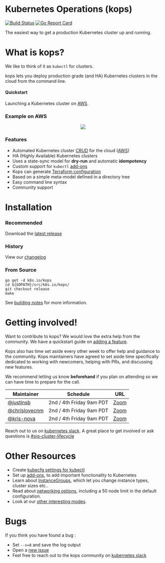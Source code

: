 # Kubernetes Operations (kops)

[![Build Status](https://travis-ci.org/kubernetes/kops.svg?branch=master)](https://travis-ci.org/kubernetes/kops) [![Go Report Card](https://goreportcard.com/badge/k8s.io/kops)](https://goreportcard.com/report/k8s.io/kops)

The easiest way to get a production Kubernetes cluster up and running.  

# What is kops?

We like to think of it as `kubectl` for clusters. 

kops lets you deploy production grade (and HA) Kubernetes clusters in the cloud from the command line.

#### Quickstart

Launching a Kubernetes cluster on [AWS](/docs/aws.md).

### Example on AWS

<p align="center">
  <img src="/docs/img/demo.gif"> </image>
</p>


### Features

* Automated Kubernetes cluster [CRUD](/docs/commands.md) for the cloud ([AWS](/docs/aws.md))
* HA (Highly Available) Kubernetes clusters
* Uses a state-sync model for **dry-run** and automatic **idempotency**
* Custom support for `kubectl` [add-ons](docs/addons.md)
* Kops can generate [Terraform configuration](/docs/terraform.md)
* Based on a simple meta-model defined in a directory tree
* Easy command line syntax
* Community support

# Installation

### Recommended
 
Download the [latest release](https://github.com/kubernetes/kops/releases/latest)

### History

View our [changelog](HISTORY.md)

### From Source

```
go get -d k8s.io/kops
cd ${GOPATH}/src/k8s.io/kops/
git checkout release
make
```

See [building notes](/docs/build.md) for more information.

# Getting involved!

Want to contribute to kops? We would love the extra help from the community. We have a quickstart guide on [adding a feature](/docs/adding_a_feature.md).

Kops also has time set aside every other week to offer help and guidance to the community. Kops maintainers have agreed to set aside time specifically dedicated to working with newcomers, helping with PRs, and discussing new features.

We recommend letting us know **beforehand** if you plan on attending so we can have time to prepare for the call.

| Maintainer   | Schedule      |  URL |
|--------------|---------------|-------|
| [@justinsb](https://github.com/justinsb)             |  2nd / 4th Friday 9am PDT | [Zoom](https://zoom.us/my/k8ssigaws) |
| [@chrislovecnm](https://github.com/chrislovecnm)     |  2nd / 4th Friday 9am PDT | [Zoom](https://zoom.us/my/k8ssigaws) |
| [@kris-nova](https://github.com/kris-nova)           |  2nd / 4th Friday 9am PDT | [Zoom](https://zoom.us/my/k8ssigaws) |

Reach out to us on [kubernetes slack](https://github.com/kubernetes/community#slack-chat). A great place to get involved or ask questions is [#sig-cluster-lifecycle](https://kubernetes.slack.com/?redir=%2Fmessages%2Fsig-cluster-lifecycle%2F)

# Other Resources 

 - Create [kubecfg settings for kubectl](/docs/tips.md#create-kubecfg-settings-for-kubectl)
 - Set up [add-ons](docs/addons.md), to add important functionality to Kubernetes
 - Learn about [InstanceGroups](docs/instance_groups.md), which let you change instance types, cluster sizes etc.. 
 - Read about [networking options](docs/networking.md), including a 50 node limit in the default configuration.
 - Look at our [other interesting modes](/docs/commands.md#other-interesting-modes).

# Bugs

If you think you have found a bug : 

- Set `--v=8` and save the log output 
- Open a [new issue](https://github.com/kubernetes/kops/issues/new)
- Feel free to reach out to the kops community on [kubernetes slack](https://github.com/kubernetes/community#slack-chat)
